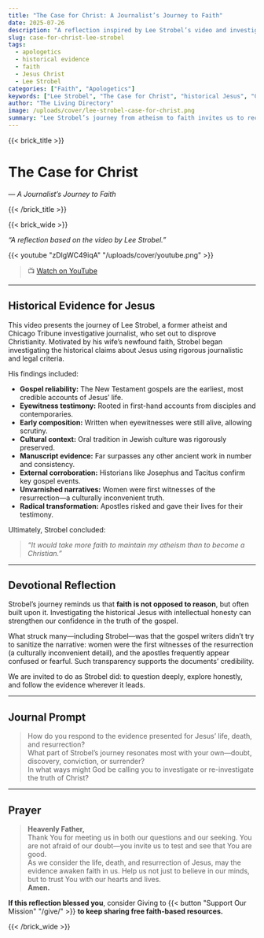 ```yaml
---
title: "The Case for Christ: A Journalist’s Journey to Faith"
date: 2025-07-26
description: "A reflection inspired by Lee Strobel’s video and investigation into the historical evidence for Jesus Christ."
slug: case-for-christ-lee-strobel
tags:
  - apologetics
  - historical evidence
  - faith
  - Jesus Christ
  - Lee Strobel
categories: ["Faith", "Apologetics"]
keywords: ["Lee Strobel", "The Case for Christ", "historical Jesus", "Christian evidence", "resurrection", "gospels"]
author: "The Living Directory"
image: /uploads/cover/lee-strobel-case-for-christ.png
summary: "Lee Strobel’s journey from atheism to faith invites us to reconsider the evidence for Jesus with open hearts and minds. This reflection and journal prompt offer a powerful entry point into reasoned belief."
---
```


{{< brick_title >}}

# The Case for Christ  
*— A Journalist’s Journey to Faith*

{{< /brick_title >}}

{{< brick_wide >}}

*“A reflection based on the video by Lee Strobel.”*

{{< youtube "zDlgWC49iqA" "/uploads/cover/youtube.png" >}}

> 📺 [Watch on YouTube](https://www.youtube.com/watch?v=zDlgWC49iqA)

---

## Historical Evidence for Jesus

This video presents the journey of Lee Strobel, a former atheist and Chicago Tribune investigative journalist, who set out to disprove Christianity. Motivated by his wife’s newfound faith, Strobel began investigating the historical claims about Jesus using rigorous journalistic and legal criteria.

His findings included:

- **Gospel reliability:** The New Testament gospels are the earliest, most credible accounts of Jesus’ life.
- **Eyewitness testimony:** Rooted in first-hand accounts from disciples and contemporaries.
- **Early composition:** Written when eyewitnesses were still alive, allowing scrutiny.
- **Cultural context:** Oral tradition in Jewish culture was rigorously preserved.
- **Manuscript evidence:** Far surpasses any other ancient work in number and consistency.
- **External corroboration:** Historians like Josephus and Tacitus confirm key gospel events.
- **Unvarnished narratives:** Women were first witnesses of the resurrection—a culturally inconvenient truth.
- **Radical transformation:** Apostles risked and gave their lives for their testimony.

Ultimately, Strobel concluded:  
> *“It would take more faith to maintain my atheism than to become a Christian.”*

---

## Devotional Reflection

Strobel’s journey reminds us that **faith is not opposed to reason**, but often built upon it. Investigating the historical Jesus with intellectual honesty can strengthen our confidence in the truth of the gospel.

What struck many—including Strobel—was that the gospel writers didn’t try to sanitize the narrative: women were the first witnesses of the resurrection (a culturally inconvenient detail), and the apostles frequently appear confused or fearful. Such transparency supports the documents’ credibility.

We are invited to do as Strobel did: to question deeply, explore honestly, and follow the evidence wherever it leads.

---

## Journal Prompt

> How do you respond to the evidence presented for Jesus’ life, death, and resurrection?  
> What part of Strobel’s journey resonates most with your own—doubt, discovery, conviction, or surrender?  
> In what ways might God be calling you to investigate or re-investigate the truth of Christ?

---

## Prayer

> **Heavenly Father,**  
> Thank You for meeting us in both our questions and our seeking. You are not afraid of our doubt—you invite us to test and see that You are good.  
> As we consider the life, death, and resurrection of Jesus, may the evidence awaken faith in us. Help us not just to believe in our minds, but to trust You with our hearts and lives.  
> **Amen.**

**If this reflection blessed you**, consider Giving to {{< button "Support Our Mission" "/give/" >}} **to keep sharing free faith-based resources.**



{{< /brick_wide >}}
